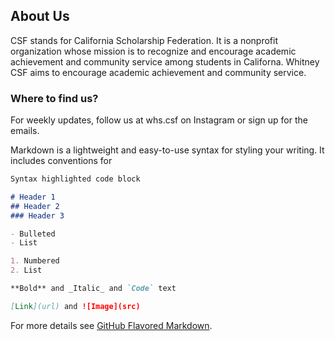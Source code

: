 ## About Us 
CSF stands for California Scholarship Federation. It is a nonprofit organization whose mission is to recognize and encourage academic achievement and community service among students in Californa. Whitney CSF aims to encourage academic achievement and community service.

### Where to find us?
For weekly updates, follow us at whs.csf on Instagram or sign up for the emails.  

Markdown is a lightweight and easy-to-use syntax for styling your writing. It includes conventions for

```markdown
Syntax highlighted code block

# Header 1
## Header 2
### Header 3

- Bulleted
- List

1. Numbered
2. List

**Bold** and _Italic_ and `Code` text

[Link](url) and ![Image](src)
```

For more details see [GitHub Flavored Markdown](https://guides.github.com/features/mastering-markdown/).

